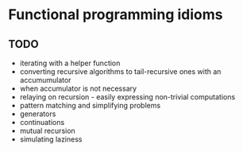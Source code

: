 # Functional programming idioms

## TODO
* iterating with a helper function
* converting recursive algorithms to tail-recursive ones with an accumumulator
* when accumulator is not necessary
* relaying on recursion - easily expressing non-trivial computations
* pattern matching and simplifying problems
* generators
* continuations
* mutual recursion
* simulating laziness
